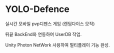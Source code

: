 # YOLO-Defence
실시간 모바일 pvp디펜스 게임 (랜덤다이스 모작)

뒤끝 BackEnd와 연동하여 UserDB 작업.

Unity Photon NetWork 사용하여 멀티플레이 기능 완성.

